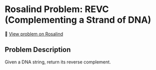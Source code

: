 # Rosalind Problem: REVC (Complementing a Strand of DNA)

📍 [View problem on Rosalind](https://rosalind.info/problems/revc/)

## Problem Description

Given a DNA string, return its reverse complement.

